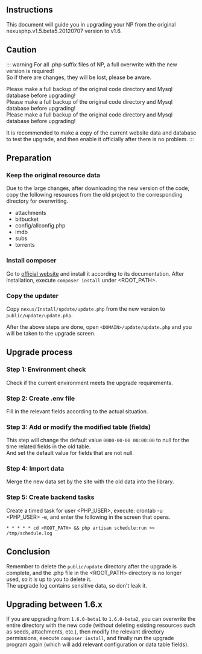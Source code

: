 ## Instructions

This document will guide you in upgrading your NP from the original nexusphp.v1.5.beta5.20120707 version to v1.6.

## Caution
::: warning
For all .php suffix files of NP, a full overwrite with the new version is required!  
So if there are changes, they will be lost, please be aware.

Please make a full backup of the original code directory and Mysql database before upgrading!  
Please make a full backup of the original code directory and Mysql database before upgrading!  
Please make a full backup of the original code directory and Mysql database before upgrading!  

It is recommended to make a copy of the current website data and database to test the upgrade, and then enable it officially after there is no problem.
:::

## Preparation

### Keep the original resource data
Due to the large changes, after downloading the new version of the code, copy the following resources from the old project to the corresponding directory for overwriting.
- attachments
- bitbucket
- config/allconfig.php
- imdb
- subs
- torrents


### Install composer
Go to [official website](https://getcomposer.org/) and install it according to its documentation. After installation, execute `composer install` under <ROOT_PATH>.


### Copy the updater
Copy `nexus/Install/update/update.php` from the new version to `public/update/update.php`.

After the above steps are done, open `<DOMAIN>/update/update.php` and you will be taken to the upgrade screen.

## Upgrade process

### Step 1: Environment check
Check if the current environment meets the upgrade requirements.

### Step 2: Create .env file
Fill in the relevant fields according to the actual situation.

### Step 3: Add or modify the modified table (fields)
This step will change the default value `0000-00-00 00:00:00` to null for the time related fields in the old table.  
And set the default value for fields that are not null.

### Step 4: Import data
Merge the new data set by the site with the old data into the library.

### Step 5: Create backend tasks
Create a timed task for user <PHP_USER>, execute: crontab -u <PHP_USER> -e, and enter the following in the screen that opens.
```
* * * * * cd <ROOT_PATH> && php artisan schedule:run >> /tmp/schedule.log
```

## Conclusion

Remember to delete the `public/update` directory after the upgrade is complete, and the .php file in the <ROOT_PATH> directory is no longer used, so it is up to you to delete it.  
The upgrade log contains sensitive data, so don't leak it.

## Upgrading between 1.6.x

If you are upgrading from `1.6.0-beta1` to `1.6.0-beta2`, you can overwrite the entire directory with the new code (without deleting existing resources such as seeds, attachments, etc.), then modify the relevant directory permissions, execute `composer install`, and finally run the upgrade program again (which will add relevant configuration or data table fields).